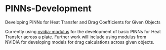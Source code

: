 # PINNs-Development
Developing PINNs for Heat Transfer and Drag Coefficients for Given Objects

Currently using [nvidia-modulus](https://github.com/NVIDIA/modulus/tree/main) for the development of basic PINNs for Heat Transfer across a plate.
Further work will include using modulus from NVIDIA for developing models for drag calculations across given objects.
